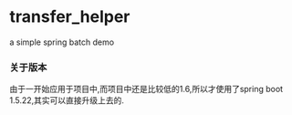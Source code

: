 # transfer_helper
a simple spring batch demo

### 关于版本
由于一开始应用于项目中,而项目中还是比较低的1.6,所以才使用了spring boot 1.5.22,其实可以直接升级上去的.
